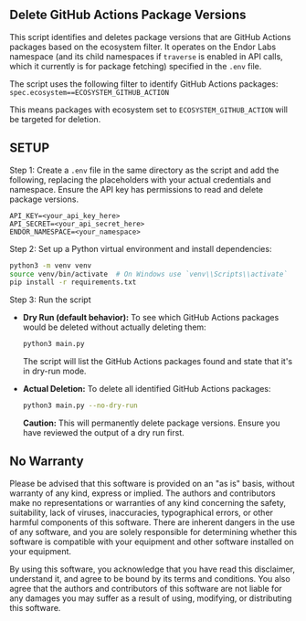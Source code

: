 ## Delete GitHub Actions Package Versions
This script identifies and deletes package versions that are GitHub Actions packages based on the ecosystem filter. It operates on the Endor Labs namespace (and its child namespaces if `traverse` is enabled in API calls, which it currently is for package fetching) specified in the `.env` file.

The script uses the following filter to identify GitHub Actions packages:
`spec.ecosystem==ECOSYSTEM_GITHUB_ACTION`

This means packages with ecosystem set to `ECOSYSTEM_GITHUB_ACTION` will be targeted for deletion.

## SETUP

Step 1: Create a `.env` file in the same directory as the script and add the following, replacing the placeholders with your actual credentials and namespace. Ensure the API key has permissions to read and delete package versions.

```
API_KEY=<your_api_key_here>
API_SECRET=<your_api_secret_here>
ENDOR_NAMESPACE=<your_namespace>
```

Step 2: Set up a Python virtual environment and install dependencies:

```bash
python3 -m venv venv
source venv/bin/activate  # On Windows use `venv\\Scripts\\activate`
pip install -r requirements.txt
```

Step 3: Run the script

*   **Dry Run (default behavior):** To see which GitHub Actions packages would be deleted without actually deleting them:
    ```bash
    python3 main.py
    ```
    The script will list the GitHub Actions packages found and state that it's in dry-run mode.

*   **Actual Deletion:** To delete all identified GitHub Actions packages:
    ```bash
    python3 main.py --no-dry-run
    ```
    **Caution:** This will permanently delete package versions. Ensure you have reviewed the output of a dry run first.

## No Warranty

Please be advised that this software is provided on an "as is" basis, without warranty of any kind, express or implied. The authors and contributors make no representations or warranties of any kind concerning the safety, suitability, lack of viruses, inaccuracies, typographical errors, or other harmful components of this software. There are inherent dangers in the use of any software, and you are solely responsible for determining whether this software is compatible with your equipment and other software installed on your equipment.

By using this software, you acknowledge that you have read this disclaimer, understand it, and agree to be bound by its terms and conditions. You also agree that the authors and contributors of this software are not liable for any damages you may suffer as a result of using, modifying, or distributing this software.
